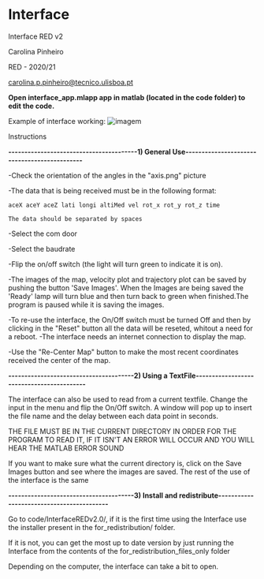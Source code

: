 # Interface
 Interface RED v2 
 
  Carolina Pinheiro
  
  RED - 2020/21
  
  carolina.p.pinheiro@tecnico.ulisboa.pt
 
 **Open interface_app.mlapp app in matlab (located in the code folder) to edit the code.**
 
 Example of interface working:
 ![imagem](https://user-images.githubusercontent.com/57190987/118312715-0c841480-b4f2-11eb-8d77-12ea1493158b.png)

 
 Instructions 
 
**----------------------------------------1) General Use---------------------------------------------**


-Check the orientation of the angles in the "axis.png" picture

-The data that is being received must be in the following format:

    aceX aceY aceZ lati longi altiMed vel rot_x rot_y rot_z time
    
    The data should be separated by spaces
    
-Select the com door 

-Select the baudrate

-Flip the on/off switch (the light will turn green to indicate it is on).

-The images of the map, velocity plot and trajectory plot can be saved by pushing the button 'Save Images'. When the Images are being saved the 'Ready' lamp will turn blue and then turn back to green when finished.The program is paused while it is saving the images. 

-To re-use the interface, the On/Off switch must be turned Off and then by clicking in the "Reset" button all the data will be reseted, whitout a need for a reboot.
-The interface needs an internet connection to display the map.

-Use the "Re-Center Map" button to make the most recent coordinates received the center of the map.

**---------------------------------------2) Using a TextFile------------------------------------------**


The interface can also be used to read from a current textfile. Change the input in the menu and flip the On/Off switch. A window will pop up to insert the file name and the delay between each data point in seconds.


THE FILE MUST BE IN THE CURRENT DIRECTORY IN ORDER FOR THE PROGRAM TO READ IT, IF IT ISN'T AN ERROR WILL OCCUR AND YOU WILL HEAR THE MATLAB ERROR SOUND


If you want to make sure what the current directory is, click on the Save Images button and see where the images are saved.
The rest of the use of the interface is the same


**---------------------------------------3) Install and redistribute------------------------------------------**

Go to code/InterfaceREDv2.0/, if it is the first time using the Interface use the installer present in the for_redistribution/ folder.

If it is not, you can get the most up to date version by just running the Interface from the contents of the for_redistribution_files_only folder

Depending on the computer, the interface can take a bit to open.

 

 
 
